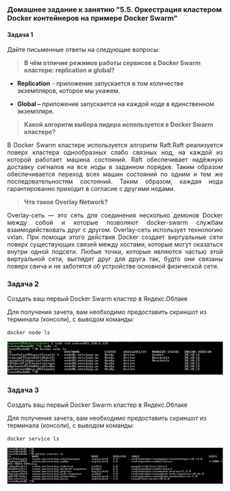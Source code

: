 ### Домашнее задание к занятию "5.5. Оркестрация кластером Docker контейнеров на примере Docker Swarm"

#### Задача 1

Дайте письменные ответы на следующие вопросы:

> **В чём отличие режимов работы сервисов в Docker Swarm кластере: replication и global?**

+ **Replication** - приложение запускается в том количестве экземпляров, которое мы укажем.

+ **Global –** приложение запускается на каждой ноде в единственном экземпляре.

> **Какой алгоритм выбора лидера используется в Docker Swarm кластере?**

<p align="justify"> В Docker Swarm кластере используется алгоритм Raft.Raft реализуется поверх кластера однообразных слабо связных нод, на каждой из которой работает машина состояний. Raft обеспечивает надёжную доставку сигналов на все ноды в заданном порядке. Таким образом обеспечивается переход всех машин состояний по одним и тем же последовательностям состояний. Таким образом, каждая нода гарантированно приходит в согласие с другими нодами.</p>

> **Что такое Overlay Network?**

<p align="justify"> Overlay-сеть — это сеть для соединения несколько демонов Docker между собой и которые позволяют docker-swarm службам взаимодействовать друг с другом. Overlay-сеть использует технологию vxlan. При помощи этого действия Docker создает виртуальные сети поверх существующих связей между хостами, которые могут оказаться внутри одной подсети. Любые точки, которые являются частью этой виртуальной сети, выглядят друг для друга так, будто они связаны поверх свича и не заботятся об устройстве основной физической сети.</p>

### Задача 2

Создать ваш первый Docker Swarm кластер в Яндекс.Облаке

Для получения зачета, вам необходимо предоставить скриншот из терминала (консоли), с выводом команды:

```
docker node ls
```

![](https://github.com/tsteplova/devops-netology/blob/fix/swarm1.png?raw=true)

### Задача 3

Создать ваш первый Docker Swarm кластер в Яндекс.Облаке

Для получения зачета, вам необходимо предоставить скриншот из терминала (консоли), с выводом команды:

```
docker service ls
```

![](https://github.com/tsteplova/devops-netology/blob/fix/swarm2.png?raw=true)